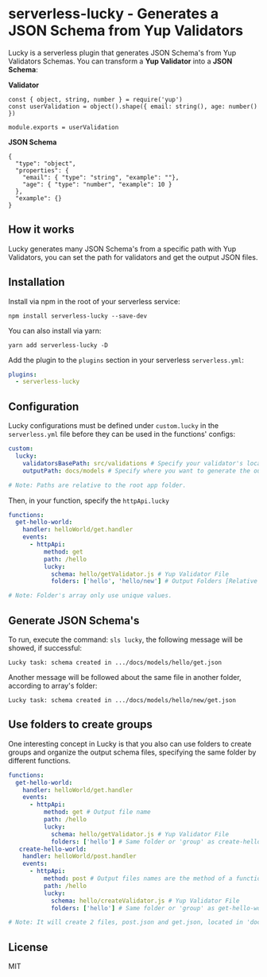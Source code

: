 
# serverless-lucky - Generates a JSON Schema from Yup Validators

  

Lucky is a serverless plugin that generates JSON Schema's from Yup Validators Schemas.
You can transform a **Yup Validator** into a **JSON Schema**:

**Validator**
```
const { object, string, number } = require('yup')
const userValidation = object().shape({ email: string(), age: number() })

module.exports = userValidation
```
**JSON Schema**
```
{
  "type": "object",
  "properties": {
    "email": { "type": "string", "example": ""},
    "age": { "type": "number", "example": 10 }
  },
  "example": {}
}
```


## How it works

Lucky generates many JSON Schema's from a specific path with Yup Validators, you can set the path for validators and get the output JSON files.

## Installation

Install via npm in the root of your serverless service:

    npm install serverless-lucky --save-dev
You can also install via yarn:

    yarn add serverless-lucky -D

Add the plugin to the `plugins` section in your serverless `serverless.yml`:

```yaml
plugins:
  - serverless-lucky
```
## Configuration

Lucky configurations must be defined under `custom.lucky` in the `serverless.yml` file before they can be used in the functions' configs:

```yaml
custom:
  lucky:
    validatorsBasePath: src/validations # Specify your validator's location.
    outputPath: docs/models # Specify where you want to generate the output files.

# Note: Paths are relative to the root app folder.
```
Then, in your function, specify the ```httpApi.lucky```

```yaml
functions:
  get-hello-world:
    handler: helloWorld/get.handler
    events:
      - httpApi:
          method: get
          path: /hello
          lucky:
            schema: hello/getValidator.js # Yup Validator File
            folders: ['hello', 'hello/new'] # Output Folders [Relative to OutputPath]

# Note: Folder's array only use unique values.
```

## Generate JSON Schema's
To run, execute the command: `sls lucky`, the following message will be showed, if successful: 

```
Lucky task: schema created in .../docs/models/hello/get.json
```
Another message will be followed about the same file in another folder, according to array's folder:
```
Lucky task: schema created in .../docs/models/hello/new/get.json
```

## Use folders to create groups

One interesting concept in Lucky is that you also can use folders to create groups and organize the output schema files, specifying the same folder by different functions.

```yaml
functions:
  get-hello-world:
    handler: helloWorld/get.handler
    events:
      - httpApi:
          method: get # Output file name
          path: /hello
          lucky:
            schema: hello/getValidator.js # Yup Validator File
            folders: ['hello'] # Same folder or 'group' as create-hello-world
   create-hello-world:
    handler: helloWorld/post.handler
    events:
      - httpApi:
          method: post # Output files names are the method of a function
          path: /hello
          lucky:
            schema: hello/createValidator.js # Yup Validator File
            folders: ['hello'] # Same folder or 'group' as get-hello-world

# Note: It will create 2 files, post.json and get.json, located in 'docs/models/hello' folder, according to outputPath.
```

## License

  

MIT
